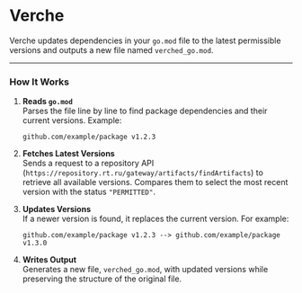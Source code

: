 # Verche

Verche updates dependencies in your `go.mod` file to the latest permissible versions and outputs a new file named `verched_go.mod`.

---

### **How It Works**

1. **Reads `go.mod`**  
   Parses the file line by line to find package dependencies and their current versions. Example:
   ```
   github.com/example/package v1.2.3
   ```

2. **Fetches Latest Versions**  
   Sends a request to a repository API (`https://repository.rt.ru/gateway/artifacts/findArtifacts`) to retrieve all available versions. Compares them to select the most recent version with the status `"PERMITTED"`.

3. **Updates Versions**  
   If a newer version is found, it replaces the current version. For example:
   ```
   github.com/example/package v1.2.3 --> github.com/example/package v1.3.0
   ```

4. **Writes Output**  
   Generates a new file, `verched_go.mod`, with updated versions while preserving the structure of the original file.
